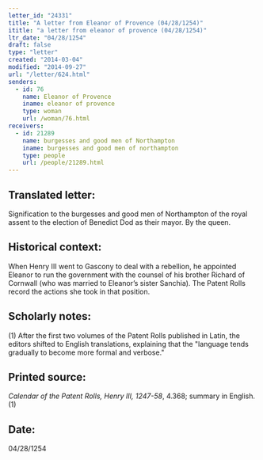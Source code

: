 ```yaml
---
letter_id: "24331"
title: "A letter from Eleanor of Provence (04/28/1254)"
ititle: "a letter from eleanor of provence (04/28/1254)"
ltr_date: "04/28/1254"
draft: false
type: "letter"
created: "2014-03-04"
modified: "2014-09-27"
url: "/letter/624.html"
senders:
  - id: 76
    name: Eleanor of Provence
    iname: eleanor of provence
    type: woman
    url: /woman/76.html
receivers:
  - id: 21289
    name: burgesses and good men of Northampton
    iname: burgesses and good men of northampton
    type: people
    url: /people/21289.html
---
```

<h2> Translated letter:</h2>Signification to the burgesses and good men of Northampton of the royal assent to the election of Benedict Dod as their mayor.
By the queen.
<h2 class="mt-4"> Historical context:</h2>When Henry III went to Gascony to deal with a rebellion, he appointed Eleanor to run the government with the counsel of his brother Richard of Cornwall (who was married to Eleanor’s sister Sanchia). The Patent Rolls record the actions she took in that position.
<h2 class="mt-4"> Scholarly notes:</h2>(1) After the first two volumes of the Patent Rolls published in Latin, the editors shifted to English translations, explaining that the "language tends gradually to become more formal and verbose."
<h2 class="mt-4"> Printed source:</h2><p><em>Calendar of the Patent Rolls, Henry III, 1247-58</em>, 4.368; summary in English.(1)</p><h2 class="mt-4"> Date:</h2>04/28/1254